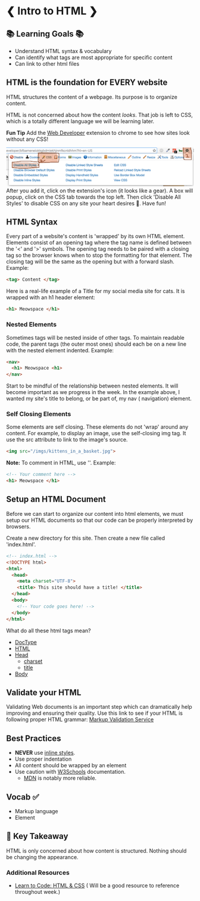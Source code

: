 # ❮ Intro to HTML ❯


## 📚 Learning Goals 📚
- Understand HTML syntax & vocabulary
- Can identify what tags are most appropriate for specific content
- Can link to other html files



## HTML is the foundation for EVERY website
HTML structures the content of a webpage. Its purpose is to organize content.

HTML is not concerned about how the content *looks*. That job is left to CSS, which is a totally different language we will be learning later.

**Fun Tip** Add the [Web Developer](https://chrome.google.com/webstore/detail/web-developer/bfbameneiokkgbdmiekhjnmfkcnldhhm?hl=en-US) extension to chrome to see how sites look without any CSS!

![Web Developer Chrome Extension](imgs/web_developer.png)
After you add it, click on the extension's icon (it looks like a gear). A box will popup, click on the CSS tab towards the top left. Then click 'Disable All Styles' to disable CSS on any site your heart desires 💛. Have fun!


## HTML Syntax

Every part of a website's content is 'wrapped' by its own HTML element. Elements consist of an opening tag where the tag name is defined between the '<' and '>' symbols. The opening tag needs to be paired with a closing tag so the browser knows when to stop the formatting for that element. The closing tag will be the same as the opening but with a forward slash. Example:

```html
<tag> Content </tag>
```
Here is a real-life example of a Title for my social media site for cats. It is wrapped with an h1 header element:
```html
<h1> Meowspace </h1>
```
### Nested Elements
Sometimes tags will be nested inside of other tags. To maintain readable code, the parent tags (the outer most ones) should each be on a new line with the nested element indented. Example:

```html
<nav>
  <h1> Meowspace <h1>
</nav>
```
Start to be mindful of the relationship between nested elements. It will become important as we progress in the week. In the example above, I wanted my site's title to belong, or be part of, my nav ( navigation) element.

### Self Closing Elements
Some elements are self closing. These elements do not 'wrap' around any content. For example, to display an image, use the self-closing img tag. It use the src attribute to link to the image's source.
```html
<img src="/imgs/kittens_in_a_basket.jpg">
```

**Note:** To comment in HTML, use '<!-- -->'. Example:  
```html
<!-- Your comment here -->
<h1> Meowspace </h1>
```
## Setup an HTML Document

Before we can start to organize our content into html elements, we must setup our HTML documents so that our code can be properly interpreted by browsers.

Create a new directory for this site. Then create a new file called 'index.html'.


```html
<!-- index.html -->
<!DOCTYPE html>
<html>
  <head>
    <meta charset="UTF-8">
    <title> This site should have a title! </title>
  </head>
  <body>
    <!-- Your code goes here! -->
  </body>
</html>
```
What do all these html tags mean?

- [DocType](http://stackoverflow.com/questions/414891/what-is-doctype)
- [HTML](http://stackoverflow.com/questions/3270615/why-we-use-html-tag-although-my-website-runs-perfect-without-html-tag)
- [Head](https://developer.mozilla.org/en-US/docs/Web/HTML/Element/head)
  - [charset](http://stackoverflow.com/questions/2241348/what-is-unicode-utf-8-utf-16)
  - [title]()
- [Body](http://htmldog.com/references/html/tags/body/)


## Validate your HTML
Validating Web documents is an important step which can dramatically help improving and ensuring their quality. Use this link to see if your HTML is following proper HTML grammar: [Markup Validation Service](https://validator.w3.org/nu/#textarea)

## Best Practices

- **NEVER** use [inline styles](http://stackoverflow.com/questions/2612483/whats-so-bad-about-in-line-css).
- Use proper indentation
- All content should be wrapped by an element
- Use caution with [W3Schools](http://www.w3schools.com/) documentation.
  - [MDN](https://developer.mozilla.org/en-US/) is notably more reliable.

## Vocab ✅
- Markup language
- Element


## 🔑 Key Takeaway
HTML is only concerned about how content is structured. Nothing should be changing the appearance.

### Additional Resources
- [Learn to Code: HTML & CSS](http://learn.shayhowe.com/html-css/building-your-first-web-page/) ( Will be a good resource to reference throughout week.)
